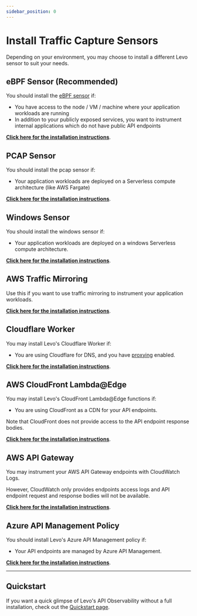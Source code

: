```yaml
---
sidebar_position: 0
---
```


# Install Traffic Capture Sensors

Depending on your environment, you may choose to install a different Levo sensor to suit your needs.

## eBPF Sensor (Recommended)
You should install the [eBPF sensor](/guides/key-concepts#ebpf-sensor) if:

- You have access to the node / VM / machine where your application workloads are running
- In addition to your publicly exposed services, you want to instrument internal applications which do not have public API endpoints

[**Click here for the installation instructions**](/install-traffic-capture-sensors/ebpf-sensor).

## PCAP Sensor
You should install the pcap sensor if:

- Your application workloads are deployed on a Serverless compute architecture (like AWS Fargate)

[**Click here for the installation instructions**](/install-traffic-capture-sensors/pcap-sensor).

## Windows Sensor
You should install the windows sensor if:

- Your application workloads are deployed on a windows Serverless compute architecture.

[**Click here for the installation instructions**](/install-traffic-capture-sensors/windows-sensor).

## AWS Traffic Mirroring
Use this if you want to use traffic mirroring to instrument your application workloads.

[**Click here for the installation instructions**](/install-traffic-capture-sensors/aws-traffic-mirroring).

## Cloudflare Worker
You may install Levo's Cloudflare Worker if:

- You are using Cloudflare for DNS, and you have [proxying](https://developers.cloudflare.com/dns/manage-dns-records/reference/proxied-dns-records/) enabled.

[**Click here for the installation instructions**](/install-traffic-capture-sensors/cloudflare-worker).

## AWS CloudFront Lambda@Edge
You may install Levo's CloudFront Lambda@Edge functions if:

- You are using CloudFront as a CDN for your API endpoints.

Note that CloudFront does not provide access to the API endpoint response bodies.

[**Click here for the installation instructions**](/install-traffic-capture-sensors/aws-cloudfront).

## AWS API Gateway

You may instrument your AWS API Gateway endpoints with CloudWatch Logs.

However, CloudWatch only provides endpoints access logs and API endpoint request and response bodies will not be available.

[**Click here for the installation instructions**](/install-traffic-capture-sensors/aws-api-gateway).

## Azure API Management Policy
You should install Levo's Azure API Management policy if:

- Your API endpoints are managed by Azure API Management.

[**Click here for the installation instructions**](/install-traffic-capture-sensors/azure-api-management).

---

## Quickstart

If you want a quick glimpse of Levo's API Observability without a full installation, check out the [Quickstart page](/quickstart).
